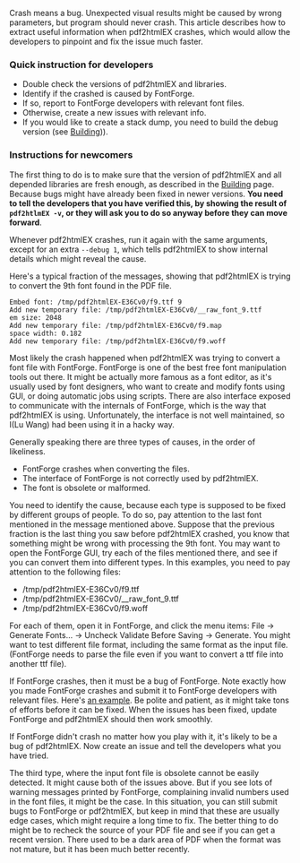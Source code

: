 Crash means a bug. Unexpected visual results might be caused by wrong parameters, but program should never crash. This article describes how to extract useful information when pdf2htmlEX crashes, which would allow the developers to pinpoint and fix the issue much faster.

### Quick instruction for developers
- Double check the versions of pdf2htmlEX and libraries.
- Identify if the crashed is caused by FontForge.
- If so, report to FontForge developers with relevant font files.
- Otherwise, create a new issues with relevant info.
- If you would like to create a stack dump, you need to build the debug version (see [Building](https://github.com/coolwanglu/pdf2htmlEX/wiki/Building))).

### Instructions for newcomers

The first thing to do is to make sure that the version of pdf2htmlEX and all depended libraries are fresh enough, as described in the [Building](https://github.com/coolwanglu/pdf2htmlEX/wiki/Building) page. Because bugs might have already been fixed in newer versions. **You need to tell the developers that you have verified this, by showing the result of `pdf2htlmEX -v`, or they will ask you to do so anyway before they can move forward**.

Whenever pdf2htmlEX crashes, run it again with the same arguments, except for an extra `--debug 1`, which tells pdf2htmlEX to show internal details which might reveal the cause. 

Here's a typical fraction of the messages, showing that pdf2htmlEX is trying to convert the 9th font found in the PDF file.
```
Embed font: /tmp/pdf2htmlEX-E36Cv0/f9.ttf 9
Add new temporary file: /tmp/pdf2htmlEX-E36Cv0/__raw_font_9.ttf
em size: 2048
Add new temporary file: /tmp/pdf2htmlEX-E36Cv0/f9.map
space width: 0.182
Add new temporary file: /tmp/pdf2htmlEX-E36Cv0/f9.woff
```

Most likely the crash happened when pdf2htmlEX was trying to convert a font file with FontForge. FontForge is one of the best free font manipulation tools out there. It might be actually more famous as a font editor, as it's usually used by font designers, who want to create and modify fonts using GUI, or doing automatic jobs using scripts. There are also interface exposed to communicate with the internals of FontForge, which is the way that pdf2htmlEX is using. Unfortunately, the interface is not well maintained, so I(Lu Wang) had been using it in a hacky way. 

Generally speaking there are three types of causes, in the order of likeliness.

- FontForge crashes when converting the files.
- The interface of FontForge is not correctly used by pdf2htmlEX.
- The font is obsolete or malformed.

You need to identify the cause, because each type is supposed to be fixed by different groups of people. To do so, pay attention to the last font mentioned in the message mentioned above. Suppose that the previous fraction is the last thing you saw before pdf2htmlEX crashed, you know that something might be wrong with processing the 9th font. You may want to open the FontForge GUI, try each of the files mentioned there, and see if you can convert them into different types. In this examples, you need to pay attention to the following files:

- /tmp/pdf2htmlEX-E36Cv0/f9.ttf
- /tmp/pdf2htmlEX-E36Cv0/__raw_font_9.ttf
- /tmp/pdf2htmlEX-E36Cv0/f9.woff

For each of them, open it in FontForge, and click the menu items: File -> Generate Fonts... -> Uncheck Validate Before Saving -> Generate. You might want to test different file format, including the same format as the input file. (FontForge needs to parse the file even if you want to convert a ttf file into another ttf file).

If FontForge crashes, then it must be a bug of FontForge. Note exactly how you made FontForge crashes and submit it to FontForge developers with relevant files. Here's [an example](https://github.com/fontforge/fontforge/issues/873). Be polite and patient, as it might take tons of efforts before it can be fixed. When the issues has been fixed, update FontForge and pdf2htmlEX should then work smoothly.

If FontForge didn't crash no matter how you play with it, it's likely to be a bug of pdf2htmlEX. Now create an issue and tell the developers what you have tried.

The third type, where the input font file is obsolete cannot be easily detected. It might cause both of the issues above. But if you see lots of warning messages printed by FontForge, complaining invalid numbers used in the font files, it might be the case. In this situation, you can still submit bugs to FontForge or pdf2htmlEX, but keep in mind that these are usually edge cases, which might require a long time to fix. The better thing to do might be to recheck the source of your PDF file and see if you can get a recent version. There used to be a dark area of PDF when the format was not mature, but it has been much better recently.

